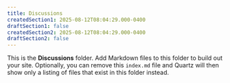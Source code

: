 ```yaml
---
title: Discussions
createdSection1: 2025-08-12T08:04:29.000-0400
draftSection1: false
createdSection2: 2025-08-12T08:04:29.000-0400
draftSection2: false
---
```

This is the **Discussions** folder. Add Markdown files to this folder to build out your site. Optionally, you can remove this `index.md` file and Quartz will then show only a listing of files that exist in this folder instead.
